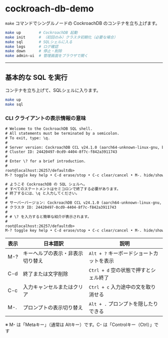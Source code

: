 # cockroach-db-demo

`make` コマンドでシングルノードの CockroachDB のコンテナを立ち上げます。

```bash
make up        # CockroachDB 起動
make init      # （初回のみ）クラスタ初期化（必要な場合）
make sql       # SQLシェルに入る
make logs      # ログ確認
make down      # 停止・削除
make admin-ui  # 管理画面をブラウザで開く
```

---

## 基本的な SQL を実行

コンテナを立ち上げて、SQLシェルに入ります。

```bash
make up
make sql
```

### CLI クライアントの表示情報の意味

```txt
# Welcome to the CockroachDB SQL shell.
# All statements must be terminated by a semicolon.
# To exit, type: \q.
#
# Server version: CockroachDB CCL v24.1.0 (aarch64-unknown-linux-gnu, built 2024/05/15 21:28:33, go1.22.2 X:nocoverageredesign) (same version as client)
# Cluster ID: 24420497-0cd9-4404-8f7c-f842a3911743
#
# Enter \? for a brief introduction.
#
root@localhost:26257/defaultdb>                                                         
M-? toggle key help • C-d erase/stop • C-c clear/cancel • M-. hide/show prompt
```

```txt
# ようこそ CockroachDB の SQL シェルへ。
# すべてのステートメントはセミコロンで終了する必要があります。
# 終了するには、\q と入力してください。
#
# サーバーバージョン: CockroachDB CCL v24.1.0 (aarch64-unknown-linux-gnu, built 2024/05/15 21:28:33, go1.22.2 X:nocoverageredesign) (same version as client)
# クラスタ ID: 24420497-0cd9-4404-8f7c-f842a3911743
#
# # \? を入力すると簡単な紹介が表示されます。
#
root@localhost:26257/defaultdb>
M-? toggle key help • C-d erase/stop • C-c clear/cancel • M-. hide/show prompt
```

| 表示 |             日本語訳             |                   説明                   |
| ---- | -------------------------------- | ---------------------------------------- |
| M-?  | キーヘルプの表示・非表示切り替え | `Alt + ?` キーボードショートカットを表示 |
| C-d  | 終了または文字削除               | `Ctrl + d` 空の状態で押すとシェル終了    |
| C-c  | 入力キャンセルまたはクリア       | `Ctrl + c` 入力途中の文を取り消せる      |
| M-.  | プロンプトの表示切り替え         | `Alt + .` プロンプトを隠したりできる     |

※ M- は「Metaキー」（通常は Altキー）です。C- は「Controlキー（Ctrl）」です
